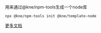 用来通过@kne/npm-tools生成一个node库

```shell
npx @kne/npm-tools init @kne/template-node
```

[更多文档](https://www.kne-union.top/#/template/node%>)
